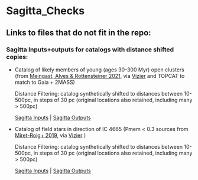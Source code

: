 # Sagitta_Checks

## Links to files that do not fit in the repo: ##

### Sagitta Inputs+outputs for catalogs with distance shifted copies: ###

- Catalog of likely members of young (ages 30-300 Myr) open clusters
(from
[Meingast, Alves & Rottensteiner 2021](https://ui.adsabs.harvard.edu/abs/2021A%26A...645A..84M/abstract),
via
[Vizier](https://vizier.u-strasbg.fr/viz-bin/VizieR?-source=J/A+A/645/A84)
and TOPCAT to match to Gaia + 2MASS)

    Distance Filtering: catalog synthetically shifted to distances between
10-500pc, in steps of 30 pc (original locations also retained,
including many > 500pc)

    [Sagitta Inputs](https://www.dropbox.com/s/wqcbdxr44femxl2/LongerCoronae.fits?dl=0)
| [Sagitta Outputs](https://www.dropbox.com/s/v7xcbreyrsk865g/LongerCoronae-sagitta.fits?dl=0)

- Catalog of field stars in direction of IC 4665 (Pmem < 0.3 sources from
[Miret-Roig+ 2019](https://ui.adsabs.harvard.edu/abs/2019A%26A...631A..57M/abstract),
via
[Vizier](https://vizier.u-strasbg.fr/viz-bin/VizieR-3?-source=J/A%2bA/631/A57/table5)
)

     Distance Filtering: catalog synthetically shifted to distances between
10-500pc, in steps of 30 pc (original locations also retained,
including many > 500pc)

    [Sagitta Inputs](https://www.dropbox.com/s/nnwn10160o7js2r/LongerDANCe.fits?dl=0) | [Sagitta Outputs](https://www.dropbox.com/s/e93kfdoow7i2702/LongerDANCe_results.fits?dl=0/)

